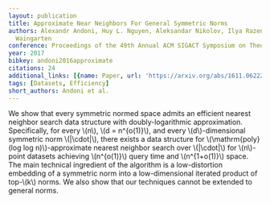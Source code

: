 ```yaml
---
layout: publication
title: Approximate Near Neighbors For General Symmetric Norms
authors: Alexandr Andoni, Huy L. Nguyen, Aleksandar Nikolov, Ilya Razenshteyn, Erik
  Waingarten
conference: Proceedings of the 49th Annual ACM SIGACT Symposium on Theory of Computing
year: 2017
bibkey: andoni2016approximate
citations: 24
additional_links: [{name: Paper, url: 'https://arxiv.org/abs/1611.06222'}]
tags: [Datasets, Efficiency]
short_authors: Andoni et al.
---
```

We show that every symmetric normed space admits an efficient nearest
neighbor search data structure with doubly-logarithmic approximation.
Specifically, for every \\(n\\), \\(d = n^\{o(1)\}\\), and every \\(d\\)-dimensional
symmetric norm \\(\|\cdot\|\\), there exists a data structure for
\\(\mathrm\{poly\}(log log n)\\)-approximate nearest neighbor search over
\\(\|\cdot\|\\) for \\(n\\)-point datasets achieving \\(n^\{o(1)\}\\) query time and
\\(n^\{1+o(1)\}\\) space. The main technical ingredient of the algorithm is a
low-distortion embedding of a symmetric norm into a low-dimensional iterated
product of top-\\(k\\) norms.
  We also show that our techniques cannot be extended to general norms.